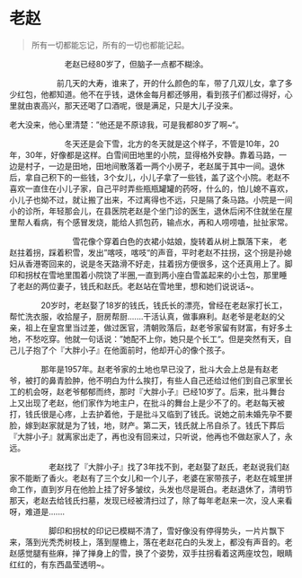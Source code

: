 # 老赵
> 所有一切都能忘记，所有的一切也都能记起。

       老赵已经80岁了，但脑子一点都不糊涂。

      前几天的大寿，谁来了，开的什么颜色的车，带了几双儿女，拿了多少红包，他都知道。他不在乎钱，退休金每月都还够用，看到孩子们都过得好，心里就由衷高兴，那天还喝了口酒呢，很是满足，只是大儿子没来。

老大没来，他心里清楚：”他还是不原谅我，可是我都80岁了啊\~“。

       冬天还是会下雪，北方的冬天就是这个样子，不管是10年，20年，30年，好像都是这样。白雪间田地里的小院，显得格外安静。靠着马路，一边是村子，一边是田地，田地间散落着一两个小房子，老赵属于其中一间。退休后，拿自己积下的一些钱，3个女儿，小儿子拿了一些钱，盖了这个小院。老赵不喜欢一直住在小儿子家，自己平时弄些瓶瓶罐罐的药呀，什么的，怕儿媳不喜欢，小儿子也拗不过，就让搬了出来，不过离得也不远，只是隔了条马路。小院是一间小的诊所，年轻那会儿，在县医院老赵是个坐门诊的医生，退休后闲不住就坐在屋里帮人看病，有个感冒发烧，能给人抓包药，输点水，再和人唠唠嗑，扯扯家常。

        雪花像个穿着白色的衣裙小姑娘，旋转着从树上飘落下来， 老赵拄着拐，踩着积雪，发出”喀吱，喀吱“的声音，平时老赵不拄拐，这个拐是孙媳妇从香港寄回来的，说是冬天路滑不好走，拄着拐方便很多，这个还真用上了。脚印和拐杖在雪地里围着小院饶了半圈,一直到两小座白雪盖起来的小土包，那里睡了老赵的两位妻子，钱氏和赵氏。老赵站在雪地里，想和她们说说话\~。

    20岁时，老赵娶了18岁的钱氏，钱氏长的漂亮，曾经在老赵家打长工，帮忙洗衣服，收拾屋子，厨房帮厨.......干活认真，做事麻利。赵老爷是老赵的父亲，祖上在皇宫里当过差，做过医官，清朝败落后，赵老爷家留有财富，有好多土地，不愁吃穿。他就一句话说：”她配不上你，她只是个长工“。但是突然有天，自己儿子抱了个『大胖小子』在他面前时，他却开心的像个孩子。

    那年是1957年。赵老爷家的土地也早已没了，批斗大会上总是有赵老爷，被打的鼻青脸肿，他不明白为什么挨打，有些人自己还给过他们到自己家里长工的机会呀，赵老爷郁郁而终，那时『大胖小子』已经10岁了。后来，批斗舞台上又出现了老赵，他们家作为地主户，在批斗的舞台上是少不了的。老赵每天被打，钱氏很是心疼，上去护着他，于是批斗又临到了钱氏。说她之前未婚先孕不要脸，嫁到赵家就是为了钱，地，财产。第二天，钱氏就上吊自杀了。钱氏下葬后『大胖小子』就离家出走了，再也没有回来过，只听说，他再也不做赵家人了，永远。         

     老赵找了『大胖小子』找了3年找不到，老赵娶了赵氏，老赵说我们赵家不能断了香火。老赵有了三个女儿和一个儿子，老婆在家带孩子，老赵在城里拼命工作，直到岁月在他脸上挂了好多皱纹，头发也尽是斑白。老赵退休了，清明节那天，老赵去给钱氏扫墓，发现已经被清扫过了，除了每年老赵来一次，没人来看呀，难道是.......

     脚印和拐杖的印记已模糊不清了，雪好像没有停得势头，一片片飘下来，落到光秃禿树枝上，落到屋檐上，落在老赵花白的头发上，都没有声音的。老赵感觉腿有些麻，掸了掸身上的雪，换了个姿势，双手拄拐看着这两座坟包，眼睛红红的，有东西晶莹透明\~。



 

